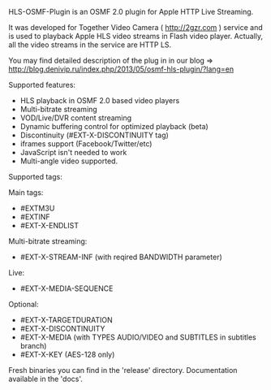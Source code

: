 HLS-OSMF-Plugin is an OSMF 2.0 plugin for Apple HTTP Live Streaming.

It was developed for Together Video Camera ( http://2gzr.com ) service and is used to playback Apple HLS video streams in Flash video player. Actually, all the video streams in the service are HTTP LS.

You may find detailed description of the plug in in our blog => http://blog.denivip.ru/index.php/2013/05/osmf-hls-plugin/?lang=en

Supported features:
- HLS playback in OSMF 2.0 based video players
- Multi-bitrate streaming
- VOD/Live/DVR content streaming
- Dynamic buffering control for optimized playback (beta)
- Discontinuity (#EXT-X-DISCONTINUITY tag)
- iframes support (Facebook/Twitter/etc)
- JavaScript isn't needed to work
- Multi-angle video supported.

Supported tags:

Main tags:
*    #EXTM3U
*    #EXTINF
*    #EXT-X-ENDLIST

Multi-bitrate streaming:
*    #EXT-X-STREAM-INF (with reqired BANDWIDTH parameter)

Live:
*    #EXT-X-MEDIA-SEQUENCE

Optional:
*    #EXT-X-TARGETDURATION
*    #EXT-X-DISCONTINUITY
*    #EXT-X-MEDIA (with TYPES AUDIO/VIDEO and SUBTITLES in subtitles branch)
*    #EXT-X-KEY (AES-128 only)

Fresh binaries you can find in the 'release' directory.
Documentation available in the 'docs'.
